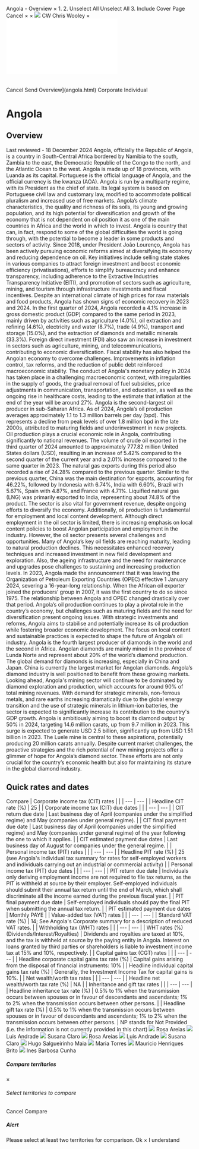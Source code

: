 Angola - Overview
×
1.
2.
Unselect All
Unselect All
3.
Include Cover Page
Cancel
×
×
![](-/media/world-wide-tax-summaries/attachments/global---chris-wooley.ashx%3Frev=ac5e5f3223b34096b1afc2a6009c7320&revision=ac5e5f32-23b3-4096-b1af-c2a6009c7320&hash=859B7ADC84DC2CBEC9760E9E6EE7DE6D0A8BFCDF)
CW
Chris Wooley
×
![](angola.html)
######
Cancel
Send
Overview](angola.html)
Corporate
Individual
# Angola
## Overview
Last reviewed - 18 December 2024
Angola, officially the Republic of Angola, is a country in South-Central Africa bordered by Namibia to the south, Zambia to the east, the Democratic Republic of the Congo to the north, and the Atlantic Ocean to the west. Angola is made up of 18 provinces, with Luanda as its capital. Portuguese is the official language of Angola, and the official currency is the kwanza (AOA).
Angola is run by a multiparty regime, with its President as the chief of state. Its legal system is based on Portuguese civil law and customary law, modified to accommodate political pluralism and increased use of free markets.
Angola’s climate characteristics, the quality and richness of its soils, its young and growing population, and its high potential for diversification and growth of the economy that is not dependent on oil position it as one of the main countries in Africa and the world in which to invest. Angola is country that can, in fact, respond to some of the global difficulties the world is going through, with the potential to become a leader in some products and sectors of activity.
Since 2018, under President João Lourenço, Angola has been actively pursuing economic reforms aimed at diversifying its economy and reducing dependence on oil. Key initiatives include selling state stakes in various companies to attract foreign investment and boost economic efficiency (privatisations), efforts to simplify bureaucracy and enhance transparency, including adherence to the Extractive Industries Transparency Initiative (EITI), and promotion of sectors such as agriculture, mining, and tourism through infrastructure investments and fiscal incentives.
Despite an international climate of high prices for raw materials and food products, Angola has shown signs of economic recovery in 2023 and 2024. In the first quarter of 2024, Angola recorded a 4.1% increase in gross domestic product (GDP) compared to the same period in 2023, mainly driven by activities such as agriculture (4.0%), oil extraction and refining (4.6%), electricity and water (8.7%), trade (4.9%), transport and storage (15.0%), and the extraction of diamonds and metallic minerals (33.3%). Foreign direct investment (FDI) also saw an increase in investment in sectors such as agriculture, mining, and telecommunications, contributing to economic diversification. Fiscal stability has also helped the Angolan economy to overcome challenges. Improvements in inflation control, tax reforms, and the reduction of public debt reinforced macroeconomic stability.
The conduct of Angola's monetary policy in 2024 has taken place in a challenging macroeconomic context, with irregularities in the supply of goods, the gradual removal of fuel subsidies, price adjustments in communication, transportation, and education, as well as the ongoing rise in healthcare costs, leading to the estimate that inflation at the end of the year will be around 27%.
Angola is the second-largest oil producer in sub-Saharan Africa. As of 2024, Angola’s oil production averages approximately 1.1 to 1.3 million barrels per day (bpd). This represents a decline from peak levels of over 1.8 million bpd in the late 2000s, attributed to maturing fields and underinvestment in new projects. Oil production plays a crucial economic role in Angola, contributing significantly to national revenues. The volume of crude oil exported in the third quarter of 2024 amounted to approximately 777.82 million United States dollars (USD), resulting in an increase of 5.42% compared to the second quarter of the current year and a 2.01% increase compared to the same quarter in 2023. The natural gas exports during this period also recorded a rise of 24.28% compared to the previous quarter. Similar to the previous quarter, China was the main destination for exports, accounting for 46.22%, followed by Indonesia with 6.74%, India with 6.60%, Brazil with 5.67%, Spain with 4.87%, and France with 4.71%. Liquified natural gas (LNG) was primarily exported to India, representing about 74.8% of the product. The sector is also vital for government revenue, despite ongoing efforts to diversify the economy. Additionally, oil production is fundamental for employment and local content development. Although direct employment in the oil sector is limited, there is increasing emphasis on local content policies to boost Angolan participation and employment in the industry.
However, the oil sector presents several challenges and opportunities. Many of Angola’s key oil fields are reaching maturity, leading to natural production declines. This necessitates enhanced recovery techniques and increased investment in new field development and exploration. Also, the ageing infrastructure and the need for maintenance and upgrades pose challenges to sustaining and increasing production levels.
In 2023, Angola made the announcement that it was leaving the Organization of Petroleum Exporting Countries (OPEC) effective 1 January 2024, severing a 16-year-long relationship. When the African oil exporter joined the producers’ group in 2007, it was the first country to do so since 1975. The relationship between Angola and OPEC changed drastically over that period.
Angola’s oil production continues to play a pivotal role in the country’s economy, but challenges such as maturing fields and the need for diversification present ongoing issues. With strategic investments and reforms, Angola aims to stabilise and potentially increase its oil production while fostering broader economic development. The focus on local content and sustainable practices is expected to shape the future of Angola’s oil industry.
Angola is the fourth largest producer of diamonds in the world and the second in Africa. Angolan diamonds are mainly mined in the province of Lunda Norte and represent about 20% of the world’s diamond production. The global demand for diamonds is increasing, especially in China and Japan. China is currently the largest market for Angolan diamonds. Angola’s diamond industry is well positioned to benefit from these growing markets. Looking ahead, Angola's mining sector will continue to be dominated by diamond exploration and production, which accounts for around 90% of total mining revenues.
With demand for strategic minerals, non-ferrous metals, and rare earths increasing dramatically due to the global energy transition and the use of strategic minerals in lithium-ion batteries, the sector is expected to significantly increase its contribution to the country's GDP growth. Angola is ambitiously aiming to boost its diamond output by 50% in 2024, targeting 14.6 million carats, up from 9.7 million in 2023. This surge is expected to generate USD 2.5 billion, significantly up from USD 1.51 billion in 2023. The Luele mine is central to these aspirations, potentially producing 20 million carats annually. Despite current market challenges, the proactive strategies and the rich potential of new mining projects offer a glimmer of hope for Angola’s diamond sector.
These efforts are not only crucial for the country’s economic health but also for maintaining its stature in the global diamond industry.
## Quick rates and dates
Compare
| Corporate income tax (CIT) rates | |
| --- | --- |
| Headline CIT rate (%) | 25 |
| Corporate income tax (CIT) due dates | |
| --- | --- |
| CIT return due date | Last business day of April (companies under the simplified regime) and May (companies under general regime). |
| CIT final payment due date | Last business day of April (companies under the simplified regime) and May (companies under general regime) of the year following the one to which it applies. |
| CIT estimated payment due dates | Last business day of August for companies under the general regime. |
| Personal income tax (PIT) rates | |
| --- | --- |
| Headline PIT rate (%) | 25 (see Angola's individual tax summary for rates for self-employed workers and individuals carrying out an industrial or commercial activity) |
| Personal income tax (PIT) due dates | |
| --- | --- |
| PIT return due date | Individuals only deriving employment income are not required to file tax returns, as the PIT is withheld at source by their employer.  Self-employed individuals should submit their annual tax return until the end of March, which shall discriminate all the income earned during the previous fiscal year. |
| PIT final payment due date | Self-employed individuals should pay the final PIT when submitting the annual tax return. |
| PIT estimated payment due dates | Monthly PAYE |
| Value-added tax (VAT) rates | |
| --- | --- |
| Standard VAT rate (%) | 14;  See Angola's Corporate summary for a description of reduced VAT rates. |
| Withholding tax (WHT) rates | |
| --- | --- |
| WHT rates (%) (Dividends/Interest/Royalties) | Dividends and royalties are taxed at 10%, and the tax is withheld at source by the paying entity in Angola. Interest on loans granted by third parties or shareholders is liable to investment income tax at 15% and 10%, respectively. |
| Capital gains tax (CGT) rates | |
| --- | --- |
| Headline corporate capital gains tax rate (%) | Capital gains arising from the disposal of financial instruments: 10% |
| Headline individual capital gains tax rate (%) | Generally, the Investment Income Tax for capital gains is 10%. |
| Net wealth/worth tax rates | |
| --- | --- |
| Headline net wealth/worth tax rate (%) | NA |
| Inheritance and gift tax rates | |
| --- | --- |
| Headline inheritance tax rate (%) | 0.5% to 1% when the transmission occurs between spouses or in favour of descendants and ascendants;  1% to 2% when the transmission occurs between other persons. |
| Headline gift tax rate (%) | 0.5% to 1% when the transmission occurs between spouses or in favour of descendants and ascendants;  1% to 2% when the transmission occurs between other persons. |
NP stands for Not Provided (i.e. the information is not currently provided in this chart)
![](-/media/world-wide-tax-summaries/attachments/angola---rosa-areias.ashx%3Frev=b678c7f6eaf44f2fa765d773bd6e4e01&revision=b678c7f6-eaf4-4f2f-a765-d773bd6e4e01&hash=939C9E46A42AEFF1B563C7B729B17C76565F0A2F)
Rosa Areias
![](-/media/world-wide-tax-summaries/attachments/angola---lus_andrade.ashx%3Frev=d4a834e2472b463188868a462e2b740d&revision=d4a834e2-472b-4631-8886-8a462e2b740d&hash=4C497BF5CE8C442E0946A212F2C8117187465FB4)
Luis Andrade
![](-/media/world-wide-tax-summaries/attachments/angola---susana_claro.ashx%3Frev=0b32caabaa4548d7824c4ccd5b1657ae&revision=0b32caab-aa45-48d7-824c-4ccd5b1657ae&hash=199D6359FDC7DFD22EBC4C2B9A8910C8F0463DD7)
Susana Claro
![](-/media/world-wide-tax-summaries/attachments/angola---rosa-areias.ashx%3Frev=b678c7f6eaf44f2fa765d773bd6e4e01&revision=b678c7f6-eaf4-4f2f-a765-d773bd6e4e01&hash=939C9E46A42AEFF1B563C7B729B17C76565F0A2F)
Rosa Areias
![](-/media/world-wide-tax-summaries/attachments/angola---lus_andrade.ashx%3Frev=d4a834e2472b463188868a462e2b740d&revision=d4a834e2-472b-4631-8886-8a462e2b740d&hash=4C497BF5CE8C442E0946A212F2C8117187465FB4)
Luis Andrade
![](-/media/world-wide-tax-summaries/attachments/angola---susana_claro.ashx%3Frev=0b32caabaa4548d7824c4ccd5b1657ae&revision=0b32caab-aa45-48d7-824c-4ccd5b1657ae&hash=199D6359FDC7DFD22EBC4C2B9A8910C8F0463DD7)
Susana Claro
![](-/media/world-wide-tax-summaries/attachments/angola---hugo_salgueirinho_maia.ashx%3Frev=bbb7cf62b04447efb7a46994fa326c1e&revision=bbb7cf62-b044-47ef-b7a4-6994fa326c1e&hash=99873DAD06C314527A16DACEAC3D878131244410)
Hugo Salgueirinho Maia
![](-/media/world-wide-tax-summaries/attachments/angola---maria-torres.ashx%3Frev=f4b9a6ea3ac24fec8dc384ee4b0f652c&revision=f4b9a6ea-3ac2-4fec-8dc3-84ee4b0f652c&hash=2AFB8710AF368849C00484C6BFFB80425FF9FEDE)
Maria Torres
![](-/media/world-wide-tax-summaries/attachments/angola---mauricio_henriques_brito.ashx%3Frev=9cfa5d25e3cb486eac6d2fe9d82e264c&revision=9cfa5d25-e3cb-486e-ac6d-2fe9d82e264c&hash=AB60DBB5C7B8C8B3FB34386F81B05D96406933A2)
Mauricio Henriques Brito
![](-/media/world-wide-tax-summaries/angolaines-barbosa-cunhainesjpg20220719112257234.ashx%3Frev=d22ac540a037433fbaa2530af8c77836&revision=d22ac540-a037-433f-baa2-530af8c77836&hash=8B28CD702E4B91002D915D37DEF80E5D91CCA5D6)
Ines Barbosa Cunha
##### Compare territories
×
###### Select territories to compare
#####
Cancel
Compare
##### Alert
Please select at least two territories for comparison.
Ok
×
I understand
